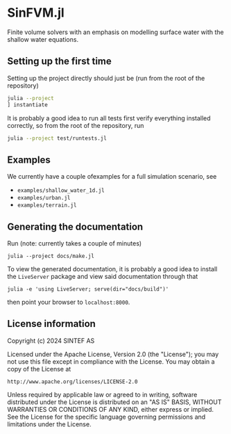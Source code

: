 # SinFVM.jl
Finite volume solvers with an emphasis on modelling surface water with the shallow water equations.

## Setting up the first time

Setting up the project directly should just be (run from the root of the repository)

```bash
julia --project
] instantiate
```

It is probably a good idea to run all tests first verify everything installed correctly, so from the root of the repository, run

```bash
julia --project test/runtests.jl
```

## Examples
We currently have a couple ofexamples for a full simulation scenario, see

  * `examples/shallow_water_1d.jl`
  * `examples/urban.jl`
  * `examples/terrain.jl`

## Generating the documentation

Run (note: currently takes a couple of minutes)

    julia --project docs/make.jl

To view the generated documentation, it is probably a good idea to install the `LiveServer` package and view said documentation through that

    julia -e 'using LiveServer; serve(dir="docs/build")'

then point your browser to `localhost:8000`.

## License information

Copyright (c) 2024 SINTEF AS

Licensed under the Apache License, Version 2.0 (the "License");
you may not use this file except in compliance with the License.
You may obtain a copy of the License at

    http://www.apache.org/licenses/LICENSE-2.0

Unless required by applicable law or agreed to in writing, software
distributed under the License is distributed on an "AS IS" BASIS,
WITHOUT WARRANTIES OR CONDITIONS OF ANY KIND, either express or implied.
See the License for the specific language governing permissions and
limitations under the License.